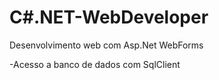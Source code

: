 # C#.NET-WebDeveloper
Desenvolvimento web com Asp.Net WebForms 

-Acesso a banco de dados com SqlClient
